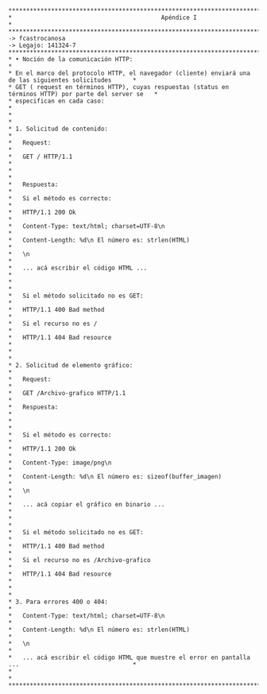     *********************************************************************************************************
    *                                          Apéndice I                                                   *
    *********************************************************************************************************
    -> fcastrocanosa
    -> Legajo: 141324-7
    *********************************************************************************************************
    * • Noción de la comunicación HTTP:                                                                     *
    * En el marco del protocolo HTTP, el navegador (cliente) enviará una de las siguientes solicitudes      *
    * GET ( request en términos HTTP), cuyas respuestas (status en términos HTTP) por parte del server se   *
    * especifican en cada caso:                                                                             *
    *                                                                                                       *
    * 1. Solicitud de contenido:                                                                            *
    *   Request:                                                                                            *
    *   GET / HTTP/1.1                                                                                      *
    *                                                                                                       *
    *   Respuesta:                                                                                          *
    *   Si el método es correcto:                                                                           *
    *   HTTP/1.1 200 Ok                                                                                     *
    *   Content-Type: text/html; charset=UTF-8\n                                                            *
    *   Content-Length: %d\n El número es: strlen(HTML)                                                     *
    *   \n                                                                                                  *
    *   ... acá escribir el código HTML ...                                                                 *
    *                                                                                                       *
    *   Si el método solicitado no es GET:                                                                  *
    *   HTTP/1.1 400 Bad method                                                                             *
    *   Si el recurso no es /                                                                               *
    *   HTTP/1.1 404 Bad resource                                                                           *
    *                                                                                                       *
    * 2. Solicitud de elemento gráfico:                                                                     *
    *   Request:                                                                                            *
    *   GET /Archivo-grafico HTTP/1.1                                                                       *
    *   Respuesta:                                                                                          *
    *                                                                                                       *
    *   Si el método es correcto:                                                                           *
    *   HTTP/1.1 200 Ok                                                                                     *
    *   Content-Type: image/png\n                                                                           *
    *   Content-Length: %d\n El número es: sizeof(buffer_imagen)                                            *
    *   \n                                                                                                  *
    *   ... acá copiar el gráfico en binario ...                                                            *
    *                                                                                                       *
    *   Si el método solicitado no es GET:                                                                  *
    *   HTTP/1.1 400 Bad method                                                                             *
    *   Si el recurso no es /Archivo-grafico                                                                *
    *   HTTP/1.1 404 Bad resource                                                                           *
    *                                                                                                       *
    * 3. Para errores 400 o 404:                                                                            *
    *   Content-Type: text/html; charset=UTF-8\n                                                            *
    *   Content-Length: %d\n El número es: strlen(HTML)                                                     *
    *   \n                                                                                                  *
    *   ... acá escribir el código HTML que muestre el error en pantalla ...                                *
    *                                                                                                       *
    *********************************************************************************************************
